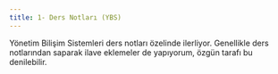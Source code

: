 ```yaml
---
title: 1- Ders Notları (YBS)
---
```

Yönetim Bilişim Sistemleri ders notları özelinde ilerliyor. Genellikle ders notlarından saparak ilave eklemeler de yapıyorum, özgün tarafı bu denilebilir. 